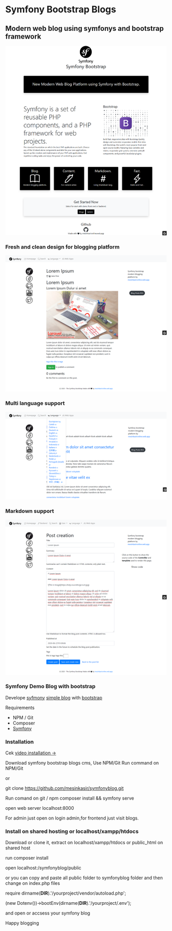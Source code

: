 # Symfony Bootstrap Blogs


## Modern web blog using symfonys and bootstrap framework

![Symfony blog](https://github.com/mesinkasir/symfonyblog/raw/master/public/Screenshot_2020-08-22%20Symfony%20Bootstrap%20By%20mesinkasironline%20web%20app(2).png)


### Fresh and clean design for blogging platform

![Symfony blog](https://github.com/mesinkasir/symfonyblog/raw/master/public/Screenshot_2020-08-22%20Symfony%20Bootstrap%20By%20mesinkasironline%20web%20app(6).png)


### Multi language support

![Symfony blog](https://github.com/mesinkasir/symfonyblog/raw/master/public/Screenshot_2020-08-22%20Symfony%20Bootstrap%20By%20mesinkasironline%20web%20app(3).png)


### Markdown support

![Symfony blog](https://github.com/mesinkasir/symfonyblog/raw/master/public/Screenshot_2020-08-22%20Symfony%20Bootstrap%20By%20mesinkasironline%20web%20app(5).png)


### Symfony Demo Blog with bootstrap
Develope [syfmony](https://github.com/symfony/symfony) [simple blog](https://github.com/symfony/demo) with [bootstrap](https://github.com/twbs/bootstrap)

Requirements 
* NPM / Git
* Composer
* [Symfony](https://symfony.com/download)


### Installation
Cek [video installation →](https://www.youtube.com/watch?v=gdGQSnh84ho)

Download symfony bootstrap blogs cms, Use NPM/Git Run command on NPM/Git

or

git clone https://github.com/mesinkasir/symfonyblog.git


Run comand on git / npm
composer install && symfony serve

open web server localhost:8000

For admin just open on login admin,for frontend just visit blogs.

### Install on shared hosting or localhost/xampp/htdocs 

Download or clone it, extract on localhost/xampp/htdocs or public_html on shared host

run composer install

open localhost:/symfonyblog/public

or you can copy and paste all public folder to symfonyblog folder
and then change on index.php files

require dirname(__DIR__).'/yourproject/vendor/autoload.php';

(new Dotenv())->bootEnv(dirname(__DIR__).'/yourproject/.env');

and open or accsess your symfony blog


Happy blogging
